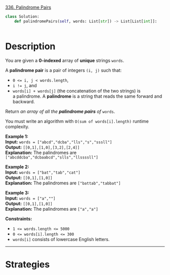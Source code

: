 [336. Palindrome Pairs](https://leetcode.com/problems/palindrome-pairs/)

```python
class Solution:
    def palindromePairs(self, words: List[str]) -> List[List[int]]:
        
```

# Description

You are given a **0-indexed** array of **unique** strings `words`.

A **palindrome pair** is a pair of integers `(i, j)` such that:
- `0 <= i, j < words.length`,
- `i != j`, and
- `words[i] + words[j]` (the concatenation of the two strings) is a palindrome. A **palindrome** is a string that reads the same forward and backward.

Return _an array of all the **palindrome pairs** of_ `words`.

You must write an algorithm with `O(sum of words[i].length)` runtime complexity.

**Example 1:**  
**Input:** `words = ["abcd","dcba","lls","s","sssll"]`  
**Output:** `[[0,1],[1,0],[3,2],[2,4]]`  
**Explanation:** The palindromes are `["abcddcba","dcbaabcd","slls","llssssll"]`  

**Example 2:**  
**Input:** `words = ["bat","tab","cat"]`  
**Output:** `[[0,1],[1,0]]`  
**Explanation:** The palindromes are `["battab","tabbat"]`  

**Example 3:**  
**Input:** `words = ["a",""]`  
**Output:** `[[0,1],[1,0]]`  
**Explanation:** The palindromes are `["a","a"]`  

**Constraints:**
- `1 <= words.length <= 5000`
- `0 <= words[i].length <= 300`
- `words[i]` consists of lowercase English letters.

---

# Strategies


